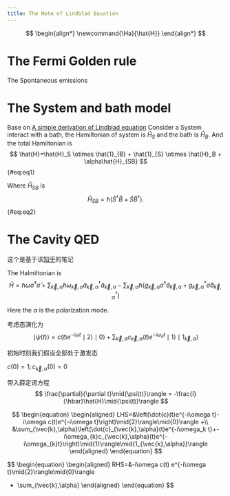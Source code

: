 ```yaml
---
title: The Note of Lindblad Equation
---
```


$$
\begin{align*}
\newcommand{\Ha}{\hat{H}}
\end{align*}
$$

# The Fermi Golden rule

The Spontaneous emissions



# The System and bath model

Base on [A simple derivation of Lindblad equation](https://doi.org/10.1590/S1806-11172013000100003)
Consider a System interact with a bath, the Hamiltonian of system is $\hat{H}_S$ and the bath is $\hat{H}_B$.
And the total Hamiltonian is 
$$
\hat{H}=\hat{H}_S \otimes \hat{1}_{B} + \hat{1}_{S} \otimes \hat{H}_B + \alpha\hat{H}_{SB}
$$ {#eq:eq1}

Where $\hat{H}_{SB}$ is
$$
\hat{H}_{SB} = \hbar(\hat{S}^{\dagger}\hat{B}+\hat{S}\hat{B}^{\dagger}).
$$ {#eq:eq2}

# The Cavity QED

这个是基于该[知乎](file:///C:/Users/fangruihuan/Zotero/storage/G7SQNMR2/139761346.html)的笔记

The Halmiltonian is 
$$
\hat{H} = \hbar \omega \hat{\sigma}^{\dagger} \hat{\sigma} + 
\sum_{\vec{k},\alpha}\hbar\omega_{\vec{k},\alpha}\hat{a}^{\dagger}_{\vec{k},\alpha}\hat{a}_{\vec{k},\alpha} - \sum_{\vec{k},\alpha}\hbar(g_{\vec{k},\alpha}\hat{\sigma}^{\dagger} \hat{a}_{\vec{k},\alpha}+g^*_{\vec{k},\alpha}\hat{\sigma} \hat{a}^{\dagger}_{\vec{k} ,\alpha} )
$$


Here the $\alpha$ is the polarization mode.

考虑态演化为
$$
\mid\psi(t)\rangle = c(t)e^{-i\omega t} \mid{2}\rangle\mid{0}\rangle + \sum_{\vec{k},\alpha}c_{\vec{k},\alpha}(t)e^{-i\omega_{k}t}\mid{1}\rangle\mid{1_{\vec{k},\alpha}}\rangle
$$

初始时刻我们假设全部处于激发态

$c(0)=1; c_{\vec{k},\alpha}(0)=0$

带入薛定谔方程
$$
\frac{\partial}{\partial t}\mid{\psi(t)}\rangle	 = -\frac{i}{\hbar}\hat{H}\mid{\psi(t)}\rangle
$$

$$
\begin{equation}
\begin{aligned}
LHS=&\left(\dot{c}(t)e^{-i\omega t}-i\omega c(t)e^{-i\omega t}\right)\mid{2}\rangle\mid{0}\rangle +\\
&\sum_{\vec{k},\alpha}\left(\dot{c}_{\vec{k},\alpha}(t)e^{-i\omega_k t}+-i\omega_{k}c_{\vec{k},\alpha}(t)e^{-i\omega_{k}t}\right)\mid{1}\rangle\mid{1_{\vec{k},\alpha}}\rangle
\end{aligned}
\end{equation}
$$

$$
\begin{equation}
\begin{aligned}
RHS=&-i\omega c(t) e^{-i\omega t}\mid{2}\rangle\mid{0}\rangle 
+ \sum_{\vec{k},\alpha}
\end{aligned}
\end{equation}
$$

